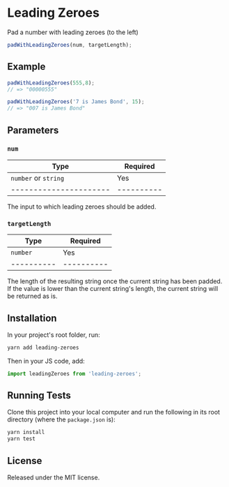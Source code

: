# Leading Zeroes

Pad a number with leading zeroes (to the left)

```typescript
padWithLeadingZeroes(num, targetLength);
```

## Example

```js
padWithLeadingZeroes(555,8); 
// => "00000555"

padWithLeadingZeroes('7 is James Bond', 15);
// => "007 is James Bond"
```

## Parameters

### `num`

| Type                 | Required |
|----------------------|----------|
| `number` or `string` | Yes      |
|----------------------|----------|

The input to which leading zeroes should be added.


### `targetLength`

| Type     | Required |
|----------|----------|
| `number` | Yes      |
|----------|----------|

The length of the resulting string once the current string has been padded. If 
the value is lower than the current string's length, the current string will be 
returned as is.

## Installation

In your project's root folder, run:

```bash
yarn add leading-zeroes
```

Then in your JS code, add:

```typescript
import leadingZeroes from 'leading-zeroes';
```

## Running Tests

Clone this project into your local computer and run the following in its root
directory (where the `package.json` is):

```bash
yarn install
yarn test
```

## License

Released under the MIT license.
